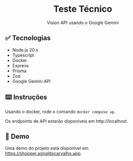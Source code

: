 <h1 align="center">Teste Técnico</h1>
<p align="center">Vision API usando o Google Gemini</p>

## ✅ Tecnologias

- Node.js 20.x
- Typescript
- Docker
- Express
- Prisma
- Zod
- Google Gemini API

## ⌨️ Instruções

Usando o docker, rode o comando ``docker compose up``.

Os endpoints de API estarão disponíveis em http://localhost.

## 🔗 Demo

Uma demo do projeto está disponível em https://shopper.agnaldocarvalho.app.